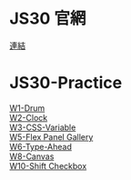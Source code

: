 # JS30 官網
[連結](https://javascript30.com/)
# JS30-Practice<br>
[W1-Drum](https://ken7875.github.io/JS30-Practice/W01/index.html)<br>
[W2-Clock](https://ken7875.github.io/JS30-Practice/W02/clock.html)<br>
[W3-CSS-Variable](https://ken7875.github.io/JS30-Practice/W03/index.html)<br>
[W5-Flex Panel Gallery](https://ken7875.github.io/JS30-Practice/W05/index.html)<br>
[W6-Type-Ahead](https://ken7875.github.io/JS30-Practice/W06/index.html)<br>
[W8-Canvas](https://ken7875.github.io/JS30-Practice/W08/index.html)<br>
[W10-Shift Checkbox](https://ken7875.github.io/JS30-Practice/W10/index.html)
